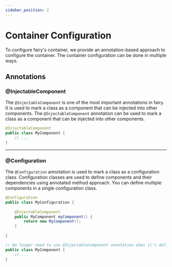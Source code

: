 ```yaml
---
sidebar_position: 2
---
```


# Container Configuration

To configure fairy's container, we provide an annotation-based approach to configure the container. The container configuration can be done in multiple ways.

## Annotations

### @InjectableComponent
The `@InjectableComponent` is one of the most important annotations in fairy. It is used to mark a class as a component that can be injected into other components. The `@InjectableComponent` annotation can be used to mark a class as a component that can be injected into other components.

```java
@InjectableComponent
public class MyComponent {
    // ...
}
```

---
### @Configuration
The `@Configuration` annotation is used to mark a class as a configuration class.
Configuration classes are used to define components and their dependencies using annotated method approach.
You can define multiple components in a single configuration class.

```java
@Configuration
public class MyConfiguration {
    
    @InjectableComponent
    public MyComponent myComponent() {
        return new MyComponent();
    }
    
}

// No longer need to use @InjectableComponent annotation when it's defined in a configuration class.
public class MyComponent {
    // ...
}
```
